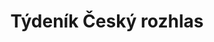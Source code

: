 ﻿---
title: "Týdeník Český rozhlas"
year: 1996
details: ...číslo 14 z roku 1996 - obdobný rozhovor o směřování ČSSD v oblasti životního prostředí před volbami 1996. Je zajímavé, že po zmíněných volbách 1996 po dobu dvou let fungovala tzv. první opoziční smlouva, na jejímž základě menšinová vláda Václava Klause byla tolerována ČSSD, jejíž předseda Miloš Zeman působil jako předseda Sněmovny Parlamentu České republiky.
attachments: assets\uploads\mzp-etapa-1990-1994-Transition-5.pdf
tag: how-we-were
---